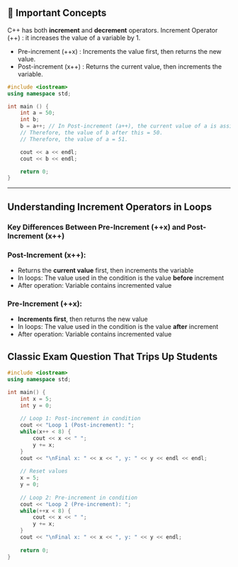 ## 📕 Important Concepts
C++ has both **increment** and **decrement** operators.
Increment Operator (++) : it increases the value of a variable by 1.
- Pre-increment (++x) : Increments the value first, then returns the new value.
- Post-increment (x++) : Returns the current value, then increments the variable.

```cpp
#include <iostream>
using namespace std;

int main () {
    int a = 50;
    int b;
    b = a++; // In Post-increment (a++), the current value of a is assigned to b, and THEN, the value of a is incremented.
    // Therefore, the value of b after this = 50.
    // Therefore, the value of a = 51.

    cout << a << endl;
    cout << b << endl;

    return 0;
}
```
---


## Understanding Increment Operators in Loops

### Key Differences Between Pre-Increment (++x) and Post-Increment (x++)

### **Post-Increment (x++)**:
- Returns the **current value** first, then increments the variable
- In loops: The value used in the condition is the value **before** increment
- After operation: Variable contains incremented value

### **Pre-Increment (++x)**:
- **Increments first**, then returns the new value
- In loops: The value used in the condition is the value **after** increment
- After operation: Variable contains incremented value

## Classic Exam Question That Trips Up Students

```cpp
#include <iostream>
using namespace std;

int main() {
    int x = 5;
    int y = 0;
    
    // Loop 1: Post-increment in condition
    cout << "Loop 1 (Post-increment): ";
    while(x++ < 8) {
        cout << x << " ";
        y += x;
    }
    cout << "\nFinal x: " << x << ", y: " << y << endl << endl;
    
    // Reset values
    x = 5;
    y = 0;
    
    // Loop 2: Pre-increment in condition
    cout << "Loop 2 (Pre-increment): ";
    while(++x < 8) {
        cout << x << " ";
        y += x;
    }
    cout << "\nFinal x: " << x << ", y: " << y << endl;
    
    return 0;
}